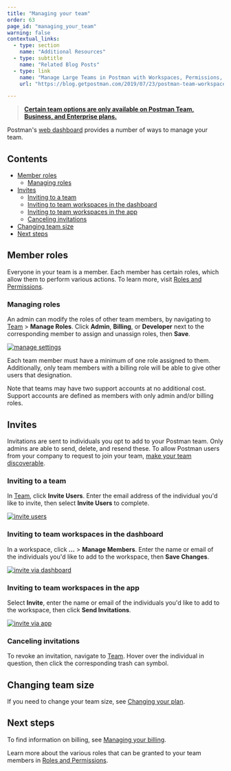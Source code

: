 ```yaml
---
title: "Managing your team"
order: 63
page_id: "managing_your_team"
warning: false
contextual_links:
  - type: section
    name: "Additional Resources"
  - type: subtitle
    name: "Related Blog Posts"
  - type: link
    name: "Manage Large Teams in Postman with Workspaces, Permissions, and Version Control"
    url: "https://blog.getpostman.com/2019/07/23/postman-team-workspaces-and-permissions/"

---
```


> __[Certain team options are only available on Postman Team, Business, and Enterprise plans.](https://www.postman.com/pricing)__

Postman's [web dashboard](https://app.getpostman.com/dashboard/teams) provides a number of ways to manage your team.

## Contents

* [Member roles](#member-roles)
    * [Managing roles](#managing-roles)
* [Invites](#invites)
    * [Inviting to a team](#inviting-to-a-team)
    * [Inviting to team workspaces in the dashboard](#inviting-to-team-workspaces-in-the-dashboard)
    * [Inviting to team workspaces in the app](#inviting-to-team-workspaces-in-the-app)
    * [Canceling invitations](#canceling-invitations)
* [Changing team size](#changing-team-size)
* [Next steps](#next-steps)

## Member roles

Everyone in your team is a member. Each member has certain roles, which allow them to perform various actions. To learn more, visit [Roles and Permissions](/docs/postman/collaboration/roles-and-permissions/).

### Managing roles

An admin can modify the roles of other team members, by navigating to [Team](https://go.postman.co/team) > **Manage Roles**. Click **Admin**, **Billing**, or **Developer** next to the corresponding member to assign and unassign roles, then **Save**.

  [![manage settings](https://assets.postman.com/postman-docs/Screen_Shot_2019-11-12_at_12_50_38_PM.png)](https://assets.postman.com/postman-docs/Screen_Shot_2019-11-12_at_12_50_38_PM.png)

Each team member must have a minimum of one role assigned to them. Additionally, only team members with a billing role will be able to give other users that designation.

Note that teams may have two support accounts at no additional cost. Support accounts are defined as members with only admin and/or billing roles.

## Invites

Invitations are sent to individuals you opt to add to your Postman team. Only admins are able to send, delete, and resend these. To allow Postman users from your company to request to join your team, [make your team discoverable](/docs/postman/collaboration/collaboration-intro/#team-discovery).

### Inviting to a team

In [Team](https://go.postman.co/team), click **Invite Users**. Enter the email address of the individual you'd like to invite, then select **Invite Users** to complete.

[![invite users](https://assets.postman.com/postman-docs/Screen%20Shot%202019-11-12%20at%201.18.07%20PM.png)](https://assets.postman.com/postman-docs/Screen%20Shot%202019-11-12%20at%201.18.07%20PM.png)

### Inviting to team workspaces in the dashboard

In a workspace, click **...** > **Manage Members**. Enter the name or email of the individuals you'd like to add to the workspace, then **Save Changes**.

[![invite via dashboard](https://assets.postman.com/postman-docs/Screen_Shot_2019-11-12_at_1_50_11_PM.png)](https://assets.postman.com/postman-docs/Screen_Shot_2019-11-12_at_1_50_11_PM.png)

### Inviting to team workspaces in the app

Select **Invite**, enter the name or email of the individuals you'd like to add to the workspace, then click **Send Invitations**.

 [![invite via app](https://assets.postman.com/postman-docs/Screen%20Shot%202019-11-12%20at%202.00.10%20PM.png)](https://assets.postman.com/postman-docs/Screen%20Shot%202019-11-12%20at%202.00.10%20PM.png)

### Canceling invitations

To revoke an invitation, navigate to [Team](https://go.postman.co/team). Hover over the individual in question, then click the corresponding trash can symbol.

## Changing team size

If you need to change your team size, see [Changing your plan](/docs/administration/billing/#changing-your-plan).

## Next steps

To find information on billing, see [Managing your billing](/docs/administration/billing/).

Learn more about the various roles that can be granted to your team members in [Roles and Permissions](/docs/postman/collaboration/roles-and-permissions/).
